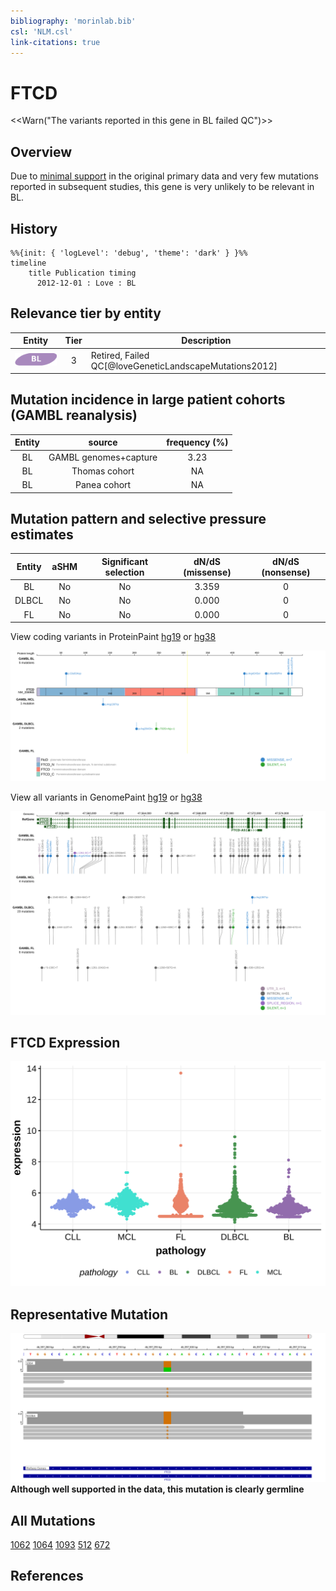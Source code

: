 ```yaml
---
bibliography: 'morinlab.bib'
csl: 'NLM.csl'
link-citations: true
---
```

# FTCD

<<Warn("The variants reported in this gene in BL failed QC")>>


## Overview

Due to [minimal support](FTCD#representative-mutation) in the original primary data and very few mutations reported in subsequent studies, this gene is very unlikely to be relevant in BL. 



## History
```mermaid
%%{init: { 'logLevel': 'debug', 'theme': 'dark' } }%%
timeline
    title Publication timing
      2012-12-01 : Love : BL
```

## Relevance tier by entity

|Entity|Tier|Description                           |
|:------:|:----:|--------------------------------------|
|![BL](images/icons/BL_tier2.png)    |3   |Retired, Failed QC[@loveGeneticLandscapeMutations2012]|

## Mutation incidence in large patient cohorts (GAMBL reanalysis)

|Entity|source               |frequency (%)|
|:------:|:---------------------:|:-------------:|
|BL    |GAMBL genomes+capture|3.23         |
|BL    |Thomas cohort        |  NA         |
|BL    |Panea cohort         |  NA         |

## Mutation pattern and selective pressure estimates

|Entity|aSHM|Significant selection|dN/dS (missense)|dN/dS (nonsense)|
|:------:|:----:|:---------------------:|:----------------:|:----------------:|
|BL    |No  |No                   |3.359           |0               |
|DLBCL |No  |No                   |0.000           |0               |
|FL    |No  |No                   |0.000           |0               |




View coding variants in ProteinPaint [hg19](https://morinlab.github.io/LLMPP/GAMBL/FTCD_protein.html)  or [hg38](https://morinlab.github.io/LLMPP/GAMBL/FTCD_protein_hg38.html)

![](images/proteinpaint/FTCD_NM_206965.svg)

View all variants in GenomePaint [hg19](https://morinlab.github.io/LLMPP/GAMBL/FTCD.html)  or [hg38](https://morinlab.github.io/LLMPP/GAMBL/FTCD_hg38.html)

![](images/proteinpaint/FTCD.svg)

## FTCD Expression
![](images/gene_expression/FTCD_by_pathology.svg)
<!-- ORIGIN: loveGeneticLandscapeMutations2012 -->
<!-- BL: loveGeneticLandscapeMutations2012 -->

## Representative Mutation
![](primary/Love_FTCD.svg)
**Although well supported in the data, this mutation is clearly germline**

## All Mutations

[1062](https://www.bcgsc.ca/downloads/morinlab/GAMBL/Love/1062_reports.html)
[1064](https://www.bcgsc.ca/downloads/morinlab/GAMBL/Love/1064_reports.html)
[1093](https://www.bcgsc.ca/downloads/morinlab/GAMBL/Love/1093_reports.html)
[512](https://www.bcgsc.ca/downloads/morinlab/GAMBL/Love/512_reports.html)
[672](https://www.bcgsc.ca/downloads/morinlab/GAMBL/Love/672_reports.html)

## References

